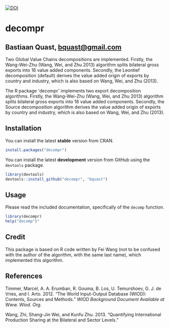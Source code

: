 [![DOI](https://zenodo.org/badge/doi/10.5281/zenodo.14810.png)](http://dx.doi.org/10.5281/zenodo.14810)

decompr
=======

Bastiaan Quast, <bquast@gmail.com>
----------------------------------

Two Global Value Chains decompositions are implemented.
Firstly, the Wang-Wei-Zhu (Wang, Wei, and Zhu 2013) algorithm splits bilateral gross exports into 16 value added components.
Secondly, the Leontief decomposition (default) derives the value added origin of exports by country and industry, which is also based on Wang, Wei, and Zhu (2013).


The R package 'decompr' implements two export decomposition algorithms.
Firstly, the Wang-Wei-Zhu (Wang, Wei, and Zhu 2013) algorithm splits bilateral gross exports into 16 value added components.
Secondly, the Source decomposition algorithm derives the value added origin of exports by country and industry, which is also based on Wang, Wei, and Zhu (2013).



Installation
------------
You can install the latest **stable** version from CRAN.

```r
install.packages("decompr")
```

You can install the latest **development** version from GitHub using the `devtools` package.

```r
library(devtools)
devtools::install_github("decompr", "bquast")
```


Usage
------
Please read the included documentation, specifically of the `decomp` function.

```r
library(decompr)
help("decomp")"
```


Credit
------

This package is based on R code written by Fei Wang (not to be confused with the author of the algorithm, with the same last name), which implemented this algorithm.


References
----------

Timmer, Marcel, A. A. Erumban, R. Gouma, B. Los, U. Temurshoev, G. J. de Vries, and I. Arto. 2012. “The World Input-Output Database (WIOD): Contents, Sources and Methods.” *WIOD Background Document Available at Www. Wiod. Org*.

Wang, Zhi, Shang-Jin Wei, and Kunfu Zhu. 2013. “Quantifying International Production Sharing at the Bilateral and Sector Levels.”

